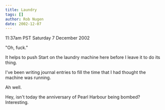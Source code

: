 ```yaml
---
title: Laundry
tags: []
author: Rob Nugen
date: 2002-12-07
---
```


<p class=date>11:37am PST Saturday 7 December 2002</p>

<p>"Oh, fuck."</p>

<p>It helps to push Start on the laundry machine here before I leave
it to do its thing.</p>

<p>I've been writing journal entries to fill the time that I had
thought the machine was running.</p>

<p>Ah well.</p>

<p>Hey, isn't today the anniversary of Pearl Harbour being bombed?  Interesting.</p>
